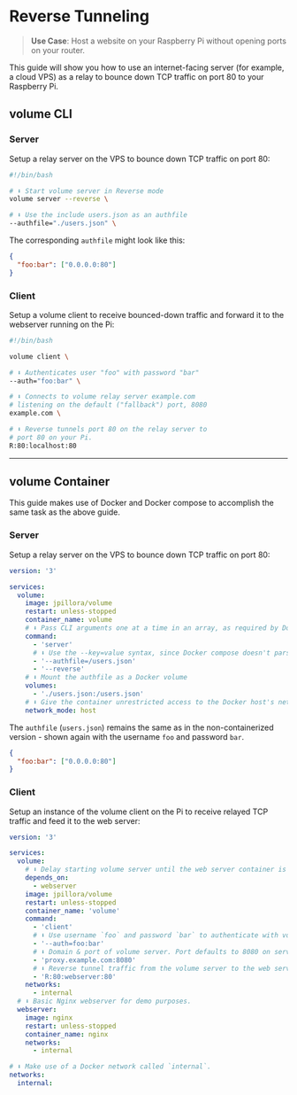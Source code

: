 # Reverse Tunneling

> **Use Case**: Host a website on your Raspberry Pi without opening ports on your router.

This guide will show you how to use an internet-facing server (for example, a cloud VPS) as a relay to bounce down TCP traffic on port 80 to your Raspberry Pi.

## volume CLI

### Server

Setup a relay server on the VPS to bounce down TCP traffic on port 80:

```bash
#!/bin/bash

# ⬇️ Start volume server in Reverse mode
volume server --reverse \

# ⬇️ Use the include users.json as an authfile
--authfile="./users.json" \
```

The corresponding `authfile` might look like this:

```json
{
  "foo:bar": ["0.0.0.0:80"]
}
```

### Client

Setup a volume client to receive bounced-down traffic and forward it to the webserver running on the Pi:

```bash
#!/bin/bash

volume client \

# ⬇️ Authenticates user "foo" with password "bar"
--auth="foo:bar" \

# ⬇️ Connects to volume relay server example.com
# listening on the default ("fallback") port, 8080
example.com \

# ⬇️ Reverse tunnels port 80 on the relay server to
# port 80 on your Pi.
R:80:localhost:80
```

---

## volume Container

This guide makes use of Docker and Docker compose to accomplish the same task as the above guide.
### Server

Setup a relay server on the VPS to bounce down TCP traffic on port 80:

```yaml
version: '3'

services:
  volume:
    image: jpillora/volume
    restart: unless-stopped
    container_name: volume
    # ⬇️ Pass CLI arguments one at a time in an array, as required by Docker compose.
    command:
      - 'server'
      # ⬇️ Use the --key=value syntax, since Docker compose doesn't parse whitespace well.
      - '--authfile=/users.json'
      - '--reverse'
    # ⬇️ Mount the authfile as a Docker volume
    volumes:
      - './users.json:/users.json'
    # ⬇️ Give the container unrestricted access to the Docker host's network
    network_mode: host
```

The `authfile` (`users.json`) remains the same as in the non-containerized version - shown again with the username `foo` and password `bar`.

```json
{
  "foo:bar": ["0.0.0.0:80"]
}
```

### Client

Setup an instance of the volume client on the Pi to receive relayed TCP traffic and feed it to the web server:

```yaml
version: '3'

services:
  volume:
    # ⬇️ Delay starting volume server until the web server container is started.
    depends_on:
      - webserver
    image: jpillora/volume
    restart: unless-stopped
    container_name: 'volume'
    command:
      - 'client'
      # ⬇️ Use username `foo` and password `bar` to authenticate with volume server.
      - '--auth=foo:bar'
      # ⬇️ Domain & port of volume server. Port defaults to 8080 on server, but must be manually set on client.
      - 'proxy.example.com:8080'
      # ⬇️ Reverse tunnel traffic from the volume server to the web server container, identified in Docker using DNS by its service name `webserver`.
      - 'R:80:webserver:80'
    networks:
      - internal
  # ⬇️ Basic Nginx webserver for demo purposes.
  webserver:
    image: nginx
    restart: unless-stopped
    container_name: nginx
    networks:
      - internal

# ⬇️ Make use of a Docker network called `internal`.
networks:
  internal:
```
